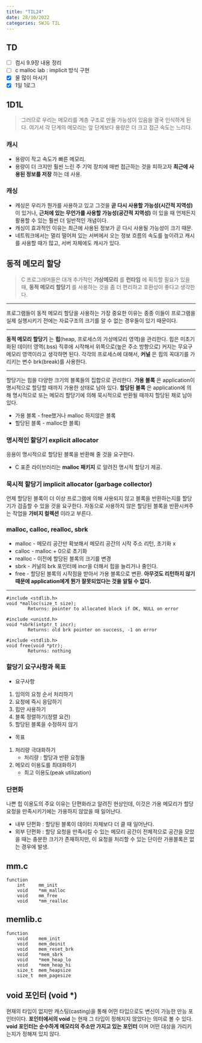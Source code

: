```yaml
---
title: "TIL24"
date: 28/10/2022
categories: SWJG TIL
---
```


## TD

- [ ] 컴시 9.9장 내용 정리  
- [ ] c malloc lab : implicit 방식 구현  
- [X] 물 많이 마시기  
- [X] 1일 1로그  

## 1D1L

> 그러므로 우리는 메모리를 계층 구조로 만들 가능성이 있음을 결국 인식하게 된다. 여기서 각 단계의 메모리는 앞 단계보다 용량은 더 크고 접근 속도는 느리다.

### 캐시

- 용량이 작고 속도가 빠른 메모리.
- 용량이 더 크지만 훨씬 느린 주 기억 장치에 매번 접근하는 것을 피하고자 __최근에 사용된 정보를 저장__ 하는 데 사용.

### 캐싱

- 캐싱은 우리가 뭔가를 사용하고 있고 그것을 __곧 다시 사용할 가능성(시간적 지역성)__ 이 있거나, __근처에 있는 무언가를 사용할 가능성(공간적 지역성)__ 이 있을 때 언제든지 활용할 수 있는 훨씬 더 일반적인 개념이다.
- 캐싱이 효과적인 이유는 최근에 사용된 정보가 곧 다시 사용될 가능성이 크기 때문.
- 네트워크에서는 멀리 떨어져 있는 서버에서 오는 정보 흐름의 속도를 높이려고 캐시를 사용할 때가 많고, 서버 자체에도 캐시가 있다.

## 동적 메모리 할당

>C 프로그래머들은 대개 추가적인 __가상메모리__ 를 __런타임__ 에 획득할 필요가 있을 때, __동적 메모리 할당기__ 를 사용하는 것을 좀 더 편리하고 호환성이 좋다고 생각한다.

---

프로그램들이 동적 메모리 할당을 사용하는 가장 중요한 이유는 종종 이들이 프로그램을 실제 실행시키기 전에는 자료구조의 크기를 알 수 없는 경우들이 있기 때문이다.

---

__동적 메모리 할당기__ 는 __힙__(heap, 프로세스의 가상메모리 영역)을 관리한다. 힙은 미초기화된 데이터 영역(.bss) 직후에 시작해서 위쪽으로(높은 주소 방향으로) 커지는 무요구 메모리 영역이라고 생각하면 된다. 각각의 프로세스에 대해서, __커널__ 은 힙의 꼭대기를 가리키는 변수 brk(break)를 사용한다.

---

할당기는 힙을 다양한 크기의 블록들의 집합으로 관리한다. __가용 블록__ 은 application이 명시적으로 할당할 때까지 가용한 상태로 남아 있다. __할당된 블록__ 은 application에 의해 명시적으로 또는 메모리 할당기에 의해 묵시적으로 반환될 때까지 할당된 채로 남아 있다.  

- 가용 블록 - free했거나 malloc 하지않은 블록
- 할당된 블록 - malloc한 블록)

### 명시적인 할당기 explicit allocator

응용이 명시적으로 할당된 블록을 반환해 줄 것을 요구한다.

- C 표준 라이브러리는 __malloc 패키지__ 로 알려진 명시적 할당기 제공.

### 묵시적 할당기 implicit allocator (garbage collector)

언제 할당된 블록이 더 이상 프로그램에 의해 사용되지 않고 블록을 반환하는지를 할당기가 검출할 수 있을 것을 요구한다. 자동으로 사용하지 않은 할당된 블록을 반환시켜주는 작업을 __가비지 컬렉션__ 이라고 부른다.

### malloc, calloc, realloc, sbrk

- malloc - 메모리 공간만 확보해서 메모리 공간의 시작 주소 리턴, 초기화 x
- calloc - malloc + 0으로 초기화
- realloc - 이전에 할당된 블록의 크기를 변경
- sbrk - 커널의 brk 포인터에 incr을 더해서 힙을 늘리거나 줄인다.
- free - 할당된 블록의 시작점을 받아서 가용 블록으로 변환. __아무것도 리턴하지 않기 때문에 application에게 뭔가 잘못되었다는 것을 알릴 수 없다.__

---

    #include <stdlib.h>
    void *malloc(size_t size);
            Returns: pointer to allocated block if OK, NULL on error

    #include <unistd.h>
    void *sbrk(intptr_t incr);
            Returns: old brk pointer on success, -1 on error

    #include <stdlib.h>
    void free(void *ptr);
            Returns: nothing

### 할당기 요구사항과 목표

- 요구사항

1. 임의의 요청 순서 처리하기
2. 요청에 즉시 응답하기
3. 힙만 사용하기
4. 블록 정렬하기(정렬 요건)
5. 할당된 블록을 수정하지 않기

- 목표

1. 처리량 극대화하기
    - 처리량 : 할당과 반환 요청들
2. 메모리 이용도를 최대화하기
    - 최고 이용도(peak utilization)

### 단편화

나쁜 힙 이용도의 주요 이유는 단편화라고 알려진 현상인데, 이것은 가용 메모리가 할당 요청을 만족시키기에는 가용하지 않았을 때 일어난다.

- 내부 단편화 : 할당된 블록이 데이터 자체보다 더 클 때 일어난다.
- 외부 단편화 : 할당 요청을 만족시킬 수 있는 메모리 공간이 전체적으로 공간을 모았을 때는 충분한 크기가 존재하지만, 이 요청을 처리할 수 있는 단이란 가용블록은 없는 경우에 발생.

## mm.c

    function
        int     mm_init
        void    *mm_malloc
        void    mm_free
        void    *mm_realloc

## memlib.c

    function
        void    mem_init
        void    mem_deinit
        void    mem_reset_brk
        void    *mem_sbrk
        void    *mem_heap_lo
        void    *mem_heap_hi
        size_t  mem_heapsize
        size_t  mem_pagesize

## void 포인터 (void *)

현재의 타입이 없지만 캐스팅(casting)을 통해 어떤 타입으로도 변신이 가능한 만능 포인터이다. __포인터에서의 void__ 는 현재 그 타입이 정해지지 않았다는 의미로 볼 수 있다. __void 포인터는 순수하게 메모리의 주소만 가지고 있는 포인터__ 이며 어떤 대상을 가리키는지가 정해져 있지 않다.
